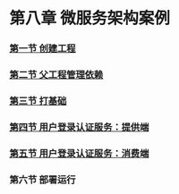 # 第八章 微服务架构案例

### [第一节 创建工程](第八章微服务架构案例/第一节%20创建工程.md)

### [第二节 父工程管理依赖](第八章微服务架构案例/第二节%20父工程管理依赖.md)

### [第三节 打基础](第八章微服务架构案例/第三节%20打基础.md)

### [第四节 用户登录认证服务：提供端](第八章微服务架构案例/第四节%20用户登录认证服务：提供端.md)

### [第五节 用户登录认证服务：消费端](第八章微服务架构案例/第五节%20用户登录认证服务：消费端.md)

### 第六节 部署运行